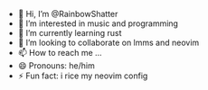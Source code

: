 - 👋 Hi, I’m @RainbowShatter
- 👀 I’m interested in music and programming
- 🌱 I’m currently learning rust
- 💞️ I’m looking to collaborate on lmms and neovim
- 📫 How to reach me ...
- 😄 Pronouns: he/him
- ⚡ Fun fact: i rice my neovim config

<!---
RainbowShatter/RainbowShatter is a ✨ special ✨ repository because its `README.md` (this file) appears on your GitHub profile.
You can click the Preview link to take a look at your changes.
--->
